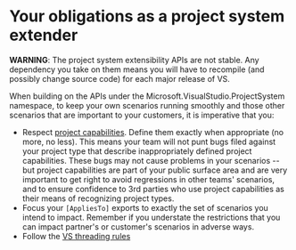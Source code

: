 Your obligations as a project system extender
=============================================

**WARNING**: The project system extensibility APIs are not stable. 
Any dependency you take on them means you will have to recompile 
(and possibly change source code) for each major release of VS.

When building on the APIs under the Microsoft.VisualStudio.ProjectSystem namespace,
to keep your own scenarios running smoothly and those other scenarios that are
important to your customers, it is imperative that you:

- Respect [project capabilities](about_project_capabilities.md). Define them exactly
  when appropriate (no more, no less). This means your team will not punt bugs
  filed against your project type that describe inappropriately defined project
  capabilities. These bugs may not cause problems in your scenarios -- but 
  project capabilities are part of your public surface area and are very
  important to get right to avoid regressions in other teams' scenarios, and
  to ensure confidence to 3rd parties who use project capabilities as their
  means of recognizing project types.
- Focus your `[AppliesTo]` exports to exactly the set of scenarios you intend
  to impact. Remember if you understate the restrictions that you can impact
  partner's or customer's scenarios in adverse ways.
- Follow the [VS threading rules](3_Threading_Rules.md)
